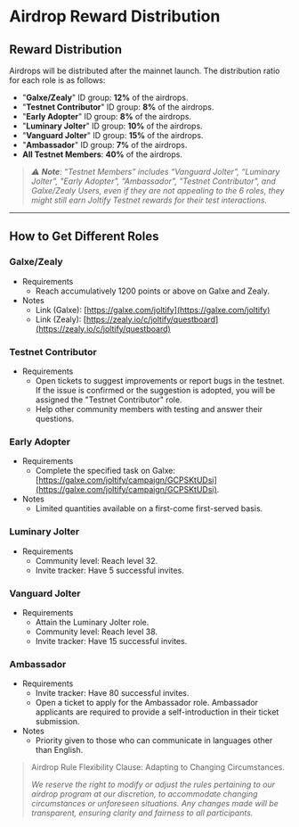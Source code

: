 # Airdrop Reward Distribution

## Reward Distribution

Airdrops will be distributed after the mainnet launch. The distribution ratio for each role is as follows:

* "**Galxe/Zealy**" ID group: **12%** of the airdrops.
* "**Testnet Contributor**" ID group: **8%** of the airdrops.
* "**Early Adopter**" ID group: **8%** of the airdrops.
* "**Luminary Jolter**" ID group: **10%** of the airdrops.
* "**Vanguard Jolter**" ID group: **15%** of the airdrops.
* "**Ambassador**" ID group: **7%** of the airdrops.
* **All Testnet Members**: **40%** of the airdrops.

> _⚠️ **Note**: “Testnet Members” includes “Vanguard Jolter”, “Luminary Jolter”, "Early Adopter", “Ambassador”, "Testnet Contributor", and Galxe/Zealy Users, even if they are not appealing to the 6 roles, they might still earn Joltify Testnet rewards for their test interactions._

***

## How to Get Different Roles

### Galxe/Zealy

* Requirements
  * Reach accumulatively 1200 points or above on Galxe and Zealy.
* Notes
  * Link (Galxe): [https://galxe.com/joltify](https://galxe.com/joltify)
  * Link (Zealy): [https://zealy.io/c/joltify/questboard](https://zealy.io/c/joltify/questboard)

### Testnet Contributor

* Requirements
  * Open tickets to suggest improvements or report bugs in the testnet. If the issue is confirmed or the suggestion is adopted, you will be assigned the "Testnet Contributor" role.
  * Help other community members with testing and answer their questions.

### Early Adopter

* Requirements
  * Complete the specified task on Galxe: [https://galxe.com/joltify/campaign/GCPSKtUDsi](https://galxe.com/joltify/campaign/GCPSKtUDsi).
* Notes
  * Limited quantities available on a first-come first-served basis.

### Luminary Jolter

* Requirements
  * Community level: Reach level 32.
  * Invite tracker: Have 5 successful invites.

### Vanguard Jolter

* Requirements
  * Attain the Luminary Jolter role.
  * Community level: Reach level 38.
  * Invite tracker: Have 15 successful invites.

### Ambassador

* Requirements
  * Invite tracker: Have 80 successful invites.
  * Open a ticket to apply for the Ambassador role. Ambassador applicants are required to provide a self-introduction in their ticket submission.
* Notes
  * Priority given to those who can communicate in languages other than English.

> Airdrop Rule Flexibility Clause: Adapting to Changing Circumstances.
>
> _We reserve the right to modify or adjust the rules pertaining to our airdrop program at our discretion, to accommodate changing circumstances or unforeseen situations. Any changes made will be transparent, ensuring clarity and fairness to all participants._
